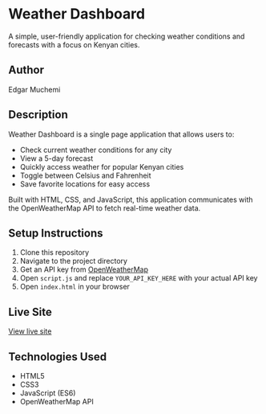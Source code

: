 # Weather Dashboard

A simple, user-friendly application for checking weather conditions and forecasts with a focus on Kenyan cities.

## Author
Edgar Muchemi

## Description
Weather Dashboard is a single page application that allows users to:
- Check current weather conditions for any city
- View a 5-day forecast
- Quickly access weather for popular Kenyan cities
- Toggle between Celsius and Fahrenheit
- Save favorite locations for easy access

Built with HTML, CSS, and JavaScript, this application communicates with the OpenWeatherMap API to fetch real-time weather data.

## Setup Instructions
1. Clone this repository
2. Navigate to the project directory
3. Get an API key from [OpenWeatherMap](https://openweathermap.org/api)
4. Open `script.js` and replace `YOUR_API_KEY_HERE` with your actual API key
5. Open `index.html` in your browser

## Live Site
[View live site](https://your-username.github.io/weather-dashboard)

## Technologies Used
- HTML5
- CSS3
- JavaScript (ES6)
- OpenWeatherMap API
